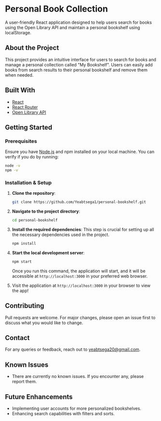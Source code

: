 # Personal Book Collection

A user-friendly React application designed to help users search for books using the Open Library API and maintain a personal bookshelf using localStorage.

## About the Project

This project provides an intuitive interface for users to search for books and manage a personal collection called "My Bookshelf". Users can easily add books from search results to their personal bookshelf and remove them when needed.

## Built With

- [React](https://reactjs.org/)
- [React Router](https://reactrouter.com/)
- [Open Library API](https://openlibrary.org/developers/api)

## Getting Started

### Prerequisites

Ensure you have [Node.js](https://nodejs.org/) and npm installed on your local machine. You can verify if you do by running:

```bash
node -v
npm -v
```

### Installation & Setup

1. **Clone the repository**:
   ```bash
   git clone https://github.com/Yeabtsega1/personal-bookshelf.git
   ```

2. **Navigate to the project directory**:
   ```bash
   cd personal-bookshelf
   ```

3. **Install the required dependencies**:
   This step is crucial for setting up all the necessary dependencies used in the project.
   ```bash
   npm install
   ```

4. **Start the local development server**:
   ```bash
   npm start
   ```

   Once you run this command, the application will start, and it will be accessible at `http://localhost:3000` in your preferred web browser.

5. Visit the application at `http://localhost:3000` in your browser to view the app!

## Contributing

Pull requests are welcome. For major changes, please open an issue first to discuss what you would like to change.

## Contact

For any queries or feedback, reach out to [yeabtsega20@gmail.com](mailto:yeabtsega20@gmail.com).

## Known Issues

- There are currently no known issues. If you encounter any, please report them.

## Future Enhancements

- Implementing user accounts for more personalized bookshelves.
- Enhancing search capabilities with filters and sorts.
